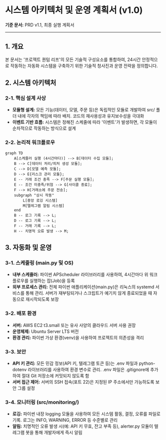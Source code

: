 # 시스템 아키텍처 및 운영 계획서 (v1.0)

**기준 문서:** PRD v1.1, 최종 실행 계획서

---

## 1. 개요
본 문서는 '프로젝트 퀀텀 리프'의 모든 기술적 구성요소를 통합하여, 24시간 안정적으로 작동하는 자동화 시스템을 구축하기 위한 기술적 청사진과 운영 전략을 정의합니다.

## 2. 시스템 아키텍처

### 2-1. 핵심 설계 사상
- **모듈형 설계:** 모든 기능(데이터, 모델, 주문 등)은 독립적인 모듈로 개발하여 src/ 폴더 내에 각자의 책임에 따라 배치. 코드의 재사용성과 유지보수성을 극대화
- **이벤트 기반 흐름:** 시스템은 정해진 스케줄에 따라 '이벤트'가 발생하면, 각 모듈이 순차적으로 작동하는 방식으로 설계

### 2-2. 논리적 워크플로우
```
graph TD
    A[스케줄러 실행 (4시간마다)] --> B[데이터 수집 모듈];
    B --> C[데이터 처리/피처 생성 모듈];
    C --> D[모델 예측 모듈];
    D --> E{리스크 관리 모듈};
    E -- 거래 조건 충족 --> F[주문 실행 모듈];
    E -- 조건 미충족/위험 --> G[사이클 종료];
    F --> H[거래소에 주문 전송];
    subgraph "상시 작동"
        L[중앙 로깅 시스템]
        M[텔레그램 알림 시스템]
    end
    B -- 로그 기록 --> L;
    D -- 로그 기록 --> L;
    F -- 거래 기록 --> L;
    H -- 치명적 오류 발생 --> M;
```

## 3. 자동화 및 운영

### 3-1. 스케줄링 (main.py 및 OS)
- **내부 스케줄러:** 파이썬 APScheduler 라이브러리를 사용하여, 4시간마다 위 워크플로우를 실행하는 잡(Job)을 등록
- **외부 프로세스 관리:** 전체 파이썬 애플리케이션(main.py)은 리눅스의 systemd 서비스를 통해 관리. 서버가 재부팅되거나 스크립트가 예기치 않게 종료되었을 때 자동으로 재시작되도록 보장

### 3-2. 배포 환경
- **서버:** AWS EC2 t3.small 또는 유사 사양의 클라우드 서버 사용 권장
- **운영체제:** Ubuntu Server LTS 버전
- **환경 관리:** 파이썬 가상 환경(venv)을 사용하여 프로젝트의 의존성을 격리

### 3-3. 보안
- **API 키 관리:** 모든 민감 정보(API 키, 텔레그램 토큰 등)는 .env 파일과 python-dotenv 라이브러리를 사용하여 환경 변수로 관리. .env 파일은 .gitignore에 추가하여 절대 Git 저장소에 커밋되지 않도록 함
- **서버 접근 제어:** 서버의 SSH 접속(포트 22)은 지정된 IP 주소에서만 가능하도록 보안 그룹 설정

### 3-4. 모니터링 (src/monitoring/)
- **로깅:** 파이썬 내장 logging 모듈을 사용하여 모든 시스템 활동, 결정, 오류를 파일로 기록. 로그는 INFO, WARNING, ERROR 등 수준별로 관리
- **알림:** 치명적인 오류 발생 시(예: API 키 무효, 잔고 부족 등), alerter.py 모듈이 텔레그램 봇을 통해 개발자에게 즉시 알림
